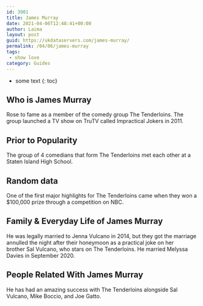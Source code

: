 ```yaml
---
id: 3901
title: James Murray
date: 2021-04-06T12:48:41+00:00
author: Laima
layout: post
guid: https://ukdataservers.com/james-murray/
permalink: /04/06/james-murray
tags:
 - show love
category: Guides
---
```


* some text
{: toc}


## Who is James Murray
                  
                  
                  
Rose to fame as a member of the comedy group The Tenderloins. The group launched a TV show on TruTV called Impractical Jokers in 2011.
                  
              
            
              
            
                
                
                
## Prior to Popularity
                  
                  
                  
The group of 4 comedians that form The Tenderloins met each other at a Staten Island High School.
                  
              
            
              
            
                
                
                
## Random data
                  
                  
                  
One of the first major highlights for The Tenderloins came when they won a $100,000 prize through a competition on NBC.
                  
              
            
              
            
                
                
                
## Family & Everyday Life of James Murray
                  
                  
                  
He was legally married to Jenna Vulcano in 2014, but they got the marriage annulled the night after their honeymoon as a practical joke on her brother Sal Vulcano, who stars on The Tenderloins. He married Melyssa Davies in September 2020.
                  
              
            
              
            
                
                
                
## People Related With James Murray
                  
                  
                  
He has had an amazing success with The Tenderloins alongside Sal Vulcano, Mike Boccio, and Joe Gatto.
                  
              
            
              
            
                
              
            
              
              
            
            
              
            
          
          
          